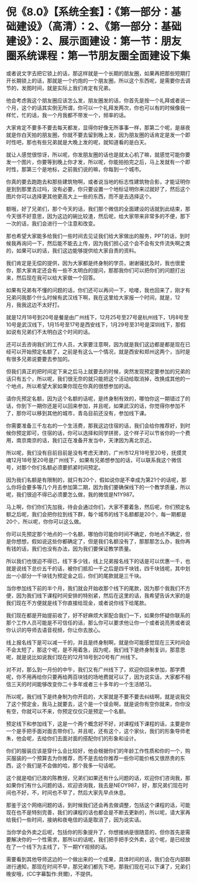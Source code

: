 # 倪《8.0》【系统全套】：《第一部分：基础建设》（高清）：2、《第一部分：基础建设》：2、展示面建设：第一节：朋友圈系统课程：第一节朋友圈全面建设下集

或者说文字去把它锁上的话，那这样就是一个长期的朋友圈，如果再把那些短期打开长期锁上的话，那就是一个约炮的一个朋友圈，所以这个东西呢，是需要你去调节的，发图时间，就是实际上我们肯定有兄弟。

他会考虑我这个朋友圈应该怎么发，朋友圈发的话，你首先是按一个礼拜或者说一个月，这个的话其实倒无所谓，你可以一个礼拜发两次，你也可以有的时候像我一样忙，忙的话，我一个月我都不带发一个，频率的话。

大家肯定不要多不要去每天都发，显得你好像无所事事一样，那第二个呢，是昼夜就是你白天拍的朋友圈，你就不要去留到晚上发，因为朋友圈的话肯定是发一个即时性吧，那也有些兄弟就是大晚上发的呢，就知道看的是白天。

就让人感觉很惊讶，所以呢，你发朋友圈的话也是就太心机了嘛，就感觉可能你要发一个图片，你要等到晚上你才发，所以呢，你能拍拍完之后，马上发就有一个即时性，那第三个是地标，之前我们说的嘛，你每到一个城市。

你真的要去跑跑去和那些建筑物啊，或者说当地的标志性建筑物合影，才能证明你是到到那里去过吗，没有必要，你只要设置一个地标证明你来过就好了，然后这个图片你可以选择更其他更高大上一些的东西，而不是去选择这个。

额哦，好了兄弟们，那个今天的话，我们那个微信的全面建设的话就到此结束，那今天很不好意思，因为这边的碗比较渣，然后呢，给大家带来非常多的不便，那下一次的话，我们会进行一个注意和改变。

那也希望大家能多给我们一些时间去见证我们给大家做出的服务，PPT的话，到时候我再询问一下，然后能不能去上传，因为我们担心这个会不会有文件流失啊之类的，如果可以的话，我们这边能够提供给大家自责的资料。

我们肯定是无偿的提供，因为大家都是终身制的学员，谢谢骚扰及时，我也很爱你，那大家肯定还会有一些不太明白的提问，那那我你们可以把你们的问题打出来，然后现在我可以给大家做一个回答。

如果有兄弟有不懂的问题的话，你们还可以再问一下，哈喽，我也回来了，刚才有兄弟问我那个什么时候有武汉线下啊，我在这里给大家报一个时间，就是，12月，我我这边不太好打。

就是12月18号到20号是餐是由广州线下，12月25号至27号是杭州线下，1月8号至10号是武汉线下，1月15号至17号是西安线下，1月29号至31号是深圳线下，那假如说有兄弟们不太明白这个时间的话。

还可以去咨询我们的工作人员，大家要注意啊，因为就是我们这边都是都是现在已经可以开始预定名额了，之前是有这么一个情况，就是西安和郑州这两个，当时是有很多兄弟说要要去参加的。

但我们真正的把时间定下来之后马上就要去的时候，突然发现预定要参加的兄弟的话只有五个，所以呢，我们很无奈的就只能把这个活动给取消掉，改换成其他的一个地点，所以希望大家如果你现在你真的很想参加的话。

请你先预定名额，因为这个名额的话呢，是终身制有效的，哪怕你这一期错过了的话，你到下一期你还是可以回来参加，并且呢，如果武汉的话，你觉得你参加不了，那你可以移到其他的城市，青岛目前还没有，参加线下课。

你需要准备三千左右的一个生活费，那我这边住宿的话，我们会给你推荐好，到时候你预定即可，住宿的话，你可以选择和同学拼房，这个样子可以节省你的一个费用，南京南京的话，我们正在准备开发当中，天津因为离北京近。

所以呢，我们没有目前目前是没有考虑天津的，广州市12月18号至20号，抚摸灵魂12月18号至20号是广州线下，如果有兄弟想参加的话，可以联系我这个微信号，对那个你们名额必须要抓紧时间预定。

因为我们名额是有限制的，就只有20个，假如说你是不幸成为第21个的话呢，那么你将会要多等几个月去参加第二期，因为我们要确保线下的一个教学质量，所以呢，我们很迫不得已必须要怎么做，我的微信是N1Y987。

马上啊，你们你们先加我，待会会通过你们，大家不要着急，然后呢，你们预定名额之后呢，我们会把你拉到线下群，每个城市的线下名额都是20个，每一期都是20个，所以呢，你你可以这么做。

你可以先预定那个地点的一个名额，哪怕你可能你时间不确定，你地点不确定，但是你想想，假如说这些你都确定了，但是我们名额没有了，那那那怎么办，我你再有钱的话，我们也没有办法，因为我们要保证教学质量。

所以我们也很迫不得已，线下多少钱，线上兄弟报名线下的话是可以优惠一千，也就是说线下总价五千的话，被你们抵扣一千之后是四千块钱，四千块钱呢，其中划出一小部分一千块钱为预定金之后，你们的尾款就是三千块。

当你参加线下前的半个月，我们就会开始收那个线下的尾款，因为那个我我们不方便，因为我们线下课程时间安排的特别紧，然后在这里的话，我希望告诉大家的是我们现在不方便就是线下你直接给现金，或者说你线下给尾款。

我们现在都是开始提前收了，好不好麻烦大家配合我们一下，如果你怀疑你联系的那个工作人员可能是不可信任的话，那么你可以要求他让你一个或者说亮男或者说你认识的导师去语音视频，你让你去放心。

线上报名线下是可以减一千的，并且是终身制啊，就是你可能感觉现在三天时间会不会太短了，那这个呢，是不用着急，因为呢，我们线下是终身制复训，那意思呢，就是说比如说我们现在的12月18号到20号有广州线下。

对不对，那么到一月份的中午，我们又有广州线下了，欢迎你回来参加，那学费呢，你不用再给你只要再给两百块钱的场地费就可以了，因为说实话，大家都不相信三天的时间能够改变你二十多年或者三十多年的一个生活陋习。

所以呢，我们线下是终身制为你开启的，大家就是不要不要去纠结啊，就是说我交了这个预定金，我马上就要去，这个是一个误会啊，就是说你有空你就来，你你没有空，你就可以不来，你预定仅仅只是预定一个名额。

预定线下和参加线下，这是一个两个概念好不好，对课程线下课程的话，主要是你一个是手把手面对面去带你们，并且呢，还有这个，这个家伙，我们的形象导师老朱，他会呢，去给你们去面对面的搭配你们的形象和设计。

你们的服装应该是穿什么会比较好，他会根据你们的年龄工作性质和你的一个，购买服装的一个预算去为你推荐，而不是去给你推荐一些你可能价格又很昂贵的东西，这个我们是不会做的哈，那个我多一句话呢。

这个就是咱们已故的陈教授，兄弟们如果还有什么问题的话，欢迎你们咨询我，那如果你们有什么问题的话，欢迎咨询我，我去是NEOY987，好，那兄弟们现在时间也不好，不，时间也不早了，然后大家先早点休息。

那鉴于这个网络问题的话，到时候我们还会再去做调整，包括这个课程的话，可能现在也不是特别完善，我们的课程的话也都会是不断去更新的，所以呢，请大家再给我们一些时间，接纳和夜电信的话是取消了，因为说实话。

当你学会外卖之后呢，包括你的形象提升了，你想接纳是很随意的，但你首先是需要解决你的一个性需求，那所以的话呢，我们把手把手交外卖，这个呢，是已经放在了一个线下为主线了，下一期YY视频的话。

需要看到其他导师这边的一个做出来的一个成果，具体时间的话，我们会在内部群进行通知，那现在时间不早，那兄弟们都先下吧，那我们现在可以下课了，兄弟们晚安哦，(CC字幕製作:貝爾)，不提供。

